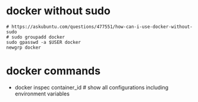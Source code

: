 # docker without sudo
```
# https://askubuntu.com/questions/477551/how-can-i-use-docker-without-sudo
# sudo groupadd docker
sudo gpasswd -a $USER docker
newgrp docker
```

# docker commands
* docker inspec container_id # show all configurations including environment variables
